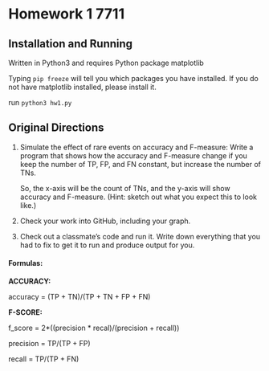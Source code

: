 


# Homework 1 7711


## Installation and Running

Written in Python3 and requires Python package matplotlib

Typing `pip freeze` will tell you which packages you have installed.
If you do not have matplotlib installed, please install it.

run `python3 hw1.py`

## Original Directions

1.  Simulate the effect of rare events on accuracy and F-measure:
    Write a program that shows how the accuracy and F-measure
    change if you keep the number of TP, FP, and FN constant, but
    increase the number of TNs.

    So, the x-axis will be the count of
    TNs, and the y-axis will show accuracy and F-measure. (Hint:
    sketch out what you expect this to look like.)

2.  Check your work into GitHub, including your graph.

3.  Check out a classmate’s code and run it. Write down everything
    that you had to fix to get it to run and produce output for you.

#### Formulas:

**ACCURACY:**

accuracy = (TP + TN)/(TP + TN + FP + FN)

**F-SCORE:**

f_score = 2*((precision * recal)/(precision + recall))

precision = TP/(TP + FP)

recall = TP/(TP + FN)

